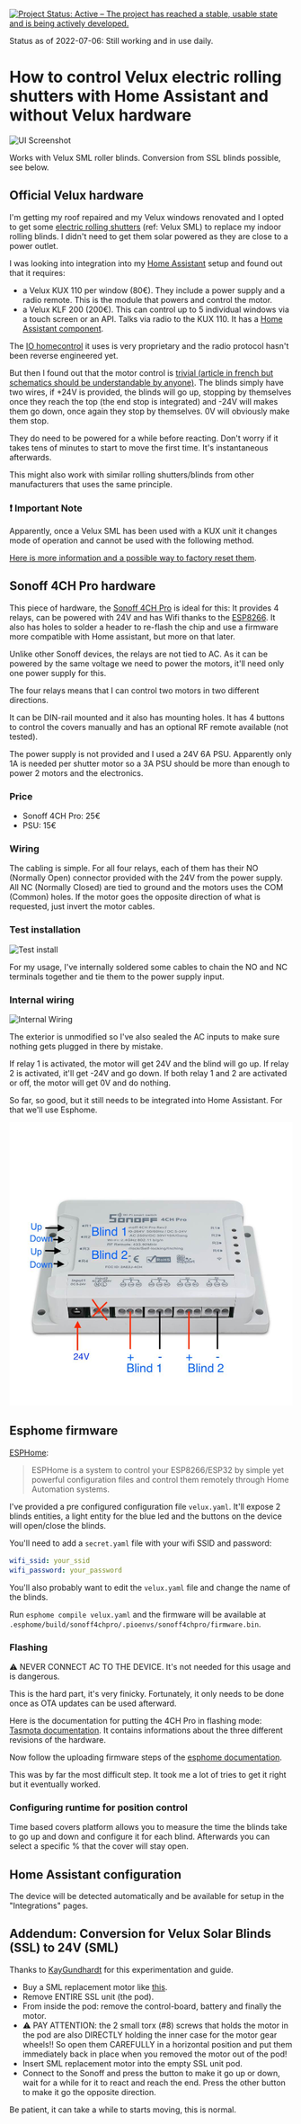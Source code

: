 [![Project Status: Active – The project has reached a stable, usable state and is being actively developed.](https://www.repostatus.org/badges/latest/active.svg)](https://www.repostatus.org/#active)

Status as of 2022-07-06: Still working and in use daily.

# How to control Velux electric rolling shutters with Home Assistant and without Velux hardware

![UI Screenshot](homeassistant_ui.png)

Works with Velux SML roller blinds. Conversion from SSL blinds possible, see below.

## Official Velux hardware

I'm getting my roof repaired and my Velux windows renovated and I opted to get some [electric rolling shutters](https://www.velux.co.uk/products/blinds-and-shutters/roller-shutters) (ref: Velux SML) to replace my indoor rolling blinds. I didn't need to get them solar powered as they are close to a power outlet.

I was looking into integration into my [Home Assistant](https://home-assistant.io) setup and found out that it requires:

 * a Velux KUX 110 per window (80€). They include a power supply and a radio remote. This is the module that powers and control the motor.
 * a Velux KLF 200 (200€). This can control up to 5 individual windows via a touch screen or an API. Talks via radio to the KUX 110. It has a [Home Assistant component](https://home-assistant.io/components/velux/).

The [IO homecontrol](protocol) it uses is very proprietary and the radio protocol hasn't been reverse engineered yet.

But then I found out that the motor control is [trivial (article in french but schematics should be understandable by anyone)](http://www.planete-domotique.com/blog/2013/08/29/comment-piloter-ses-volets-roulants-velux/). The blinds simply have two wires, if +24V is provided, the blinds will go up, stopping by themselves once they reach the top (the end stop is integrated) and -24V will makes them go down, once again they stop by themselves. 0V will obviously make them stop.

They do need to be powered for a while before reacting. Don't worry if it takes tens of minutes to start to move the first time. It's instantaneous afterwards.

This might also work with similar rolling shutters/blinds from other manufacturers that uses the same principle.

### ❗ Important Note

Apparently, once a Velux SML has been used with a KUX unit it changes mode of operation and cannot be used with the following method.

[Here is more information and a possible way to factory reset them](https://smarthome.exposed/controlling-velux-windows/).

## Sonoff 4CH Pro hardware

This piece of hardware, the [Sonoff 4CH Pro](http://sonoff.itead.cc/en/products/sonoff/sonoff-4ch-pro) is ideal for this: It provides 4 relays, can be powered with 24V and has Wifi thanks to the [ESP8266](https://en.wikipedia.org/wiki/ESP8266). It also has holes to solder a header to re-flash the chip and use a firmware more compatible with Home assistant, but more on that later.

Unlike other Sonoff devices, the relays are not tied to AC. As it can be powered by the same voltage we need to power the motors, it'll need only one power supply for this.

The four relays means that I can control two motors in two different directions.

It can be DIN-rail mounted and it also has mounting holes. It has 4 buttons to control the covers manually and has an optional RF remote available (not tested).

The power supply is not provided and I used a 24V 6A PSU. Apparently only 1A is needed per shutter motor so a 3A PSU should be more than enough to power 2 motors and the electronics.

### Price

  * Sonoff 4CH Pro: 25€
  * PSU: 15€

### Wiring

The cabling is simple. For all four relays, each of them has their NO (Normally Open) connector provided with the 24V from the power supply. All NC (Normally Closed) are tied to ground and the motors uses the COM (Common) holes. If the motor goes the opposite direction of what is requested, just invert the motor cables.

### Test installation 

![Test install](velux_test_install.jpg)

For my usage, I've internally soldered some cables to chain the NO and NC terminals together and tie them to the power supply input.

### Internal wiring

![Internal Wiring](internal_wiring.jpg)

The exterior is unmodified so I've also sealed the AC inputs to make sure nothing gets plugged in there by mistake.

If relay 1 is activated, the motor will get 24V and the blind will go up. If relay 2 is activated, it'll get -24V and go down. If both relay 1 and 2 are activated or off, the motor will get 0V and do nothing.

So far, so good, but it still needs to be integrated into Home Assistant. For that we'll use Esphome.

![Connections](connections.jpg)

## Esphome firmware

[ESPHome](https://esphome.io):

> ESPHome is a system to control your ESP8266/ESP32 by simple yet powerful configuration files and control them remotely through Home Automation systems.

I've provided a pre configured configuration file `velux.yaml`. 
It'll expose 2 blinds entities, a light entity for the blue led and the buttons on the device will open/close the blinds.

You'll need to add a `secret.yaml` file with your wifi SSID and password:

```yaml
wifi_ssid: your_ssid
wifi_password: your_password
```

You'll also probably want to edit the `velux.yaml` file and change the name of the blinds.

Run `esphome compile velux.yaml` and the firmware will be available at `.esphome/build/sonoff4chpro/.pioenvs/sonoff4chpro/firmware.bin`.

### Flashing

⚠️  NEVER CONNECT AC TO THE DEVICE.
It's not needed for this usage and is dangerous.

This is the hard part, it's very finicky. Fortunately, it only needs to be done once as OTA updates can be used afterward.

Here is the documentation for putting the 4CH Pro in flashing mode: [Tasmota documentation](https://tasmota.github.io/docs/devices/Sonoff-4CH-Pro/#sonoff-4ch-pro-r3). It contains informations about the three different revisions of the hardware.

Now follow the uploading firmware steps of the [esphome documentation](https://esphome.io/devices/sonoff_4ch.html#step-4-uploading-firmware).

This was by far the most difficult step. It took me a lot of tries to get it right but it eventually worked.

### Configuring runtime for position control

Time based covers platform allows you to measure the time the blinds take to go up and down and configure it for each blind. Afterwards you can select a specific % that the cover will stay open. 


## Home Assistant configuration

The device will be detected automatically and be available for setup in the "Integrations" pages.


## Addendum: Conversion for Velux Solar Blinds (SSL) to 24V (SML)

Thanks to [KayGundhardt](https://github.com/KayGundhardt) for this experimentation and guide.

 - Buy a SML replacement motor like [this](https://www.dach-shop24.de/velux-rollladenmotor/p-48430.html).
 - Remove ENTIRE SSL unit (the pod).
 - From inside the pod: remove the control-board, battery and finally the motor.
 - ⚠️ PAY ATTENTION: the 2 small torx (#8) screws that holds the motor in the pod are also DIRECTLY holding the inner case for the motor gear wheels!! So open them CAREFULLY in a horizontal position and put them immediately back in place when you removed the motor out of the pod!
 - Insert SML replacement motor into the empty SSL unit pod.
 - Connect to the Sonoff and press the button to make it go up or down, wait for a while for it to react and reach the end. Press the other button to make it go the opposite direction.
 
 Be patient, it can take a while to starts moving, this is normal.
